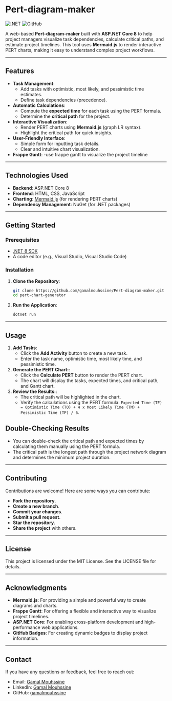 # Pert-diagram-maker

![.NET](https://img.shields.io/badge/.NET-8-blue)
![GitHub](https://img.shields.io/github/license/gamalmouhssine/Pert-diagram-maker)

A web-based **Pert-diagram-maker** built with **ASP.NET Core 8** to help project managers visualize task dependencies, calculate critical paths, and estimate project timelines. This tool uses **Mermaid.js** to render interactive PERT charts, making it easy to understand complex project workflows.

---

## Features

- **Task Management**:
  - Add tasks with optimistic, most likely, and pessimistic time estimates.
  - Define task dependencies (precedence).
- **Automatic Calculations**:
  - Compute the **expected time** for each task using the PERT formula.
  - Determine the **critical path** for the project.
- **Interactive Visualization**:
  - Render PERT charts using **Mermaid.js** (graph LR syntax).
  - Highlight the critical path for quick insights.
- **User-Friendly Interface**:
  - Simple form for inputting task details.
  - Clear and intuitive chart visualization.
- **Frappe Gantt**:
  -use frappe gantt to visualize the project timeline
  	

---

## Technologies Used

- **Backend**: ASP.NET Core 8
- **Frontend**: HTML, CSS, JavaScript
- **Charting**: [Mermaid.js](https://mermaid-js.github.io/mermaid/) (for rendering PERT charts)
- **Dependency Management**: NuGet (for .NET packages)

---

## Getting Started

### Prerequisites
- [.NET 8 SDK](https://dotnet.microsoft.com/download/dotnet/8.0)
- A code editor (e.g., Visual Studio, Visual Studio Code)

### Installation
1. **Clone the Repository**:
   ```bash
   git clone https://github.com/gamalmouhssine/Pert-diagram-maker.git
   cd pert-chart-generator
2. **Run the Application**:
   ```bash
   dotnet run


---


## Usage
1. **Add Tasks**:
   - Click the **Add Activity** button to create a new task.
   - Enter the task name, optimistic time, most likely time, and pessimistic time.
2. **Generate the PERT Chart:**:
   - Click the **Calculate PERT** button to render the PERT chart.
   - The chart will display the tasks, expected times, and critical path, and Gantt chart.
3. **Review the Results:**:
   - The critical path will be highlighted in the chart.
   - Verify the calculations using the PERT formula: `Expected Time (TE) = Optimistic Time (TO) + 4 x Most Likely Time (TM) + Pessimistic Time (TP) / 6`.
## Double-Checking Results
- You can double-check the critical path and expected times by calculating them manually using the PERT formula.
- The critical path is the longest path through the project network diagram and determines the minimum project duration.

---


## Contributing
Contributions are welcome! Here are some ways you can contribute:
- **Fork the repository**.
- **Create a new branch**.
- **Commit your changes**.
- **Submit a pull request**.
- **Star the repository**.
- **Share the project** with others.

---


## License
This project is licensed under the MIT License. See the LICENSE file for details.

---


## Acknowledgments
- **Mermaid.js**: For providing a simple and powerful way to create diagrams and charts.
- **Frappe Gantt**: For offering a flexible and interactive way to visualize project timelines.
- **ASP.NET Core**: For enabling cross-platform development and high-performance web applications.
- **GitHub Badges**: For creating dynamic badges to display project information.

---


## Contact
If you have any questions or feedback, feel free to reach out:
- Email: [Gamal Mouhssine](mailto:mouhssinegamal2@gmail.com)
- LinkedIn: [Gamal Mouhssine](https://www.linkedin.com/in/mouhssine-gamal/)
- GitHub: [gamalmouhssine](https://github.com/gamalmouhssine)
